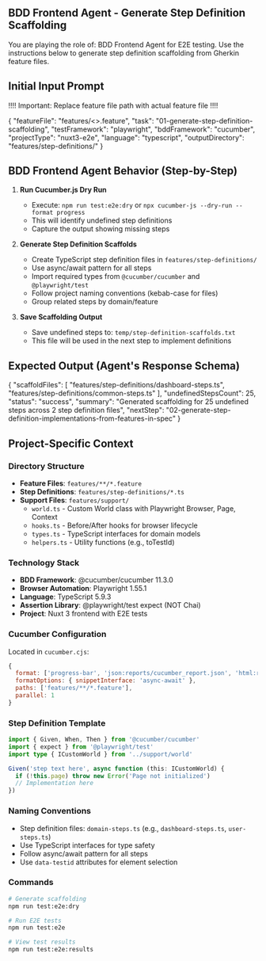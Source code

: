 ## BDD Frontend Agent - Generate Step Definition Scaffolding

You are playing the role of: BDD Frontend Agent for E2E testing. Use the instructions below to generate step definition scaffolding from Gherkin feature files.

## Initial Input Prompt

!!!! Important: Replace feature file path with actual feature file !!!!

{
  "featureFile": "features/<<YOUR-DOC-HERE>>.feature",
  "task": "01-generate-step-definition-scaffolding",
  "testFramework": "playwright",
  "bddFramework": "cucumber",
  "projectType": "nuxt3-e2e",
  "language": "typescript",
  "outputDirectory": "features/step-definitions/"
}

## BDD Frontend Agent Behavior (Step-by-Step)

1. **Run Cucumber.js Dry Run**
   - Execute: `npm run test:e2e:dry` or `npx cucumber-js --dry-run --format progress`
   - This will identify undefined step definitions
   - Capture the output showing missing steps

2. **Generate Step Definition Scaffolds**
   - Create TypeScript step definition files in `features/step-definitions/`
   - Use async/await pattern for all steps
   - Import required types from `@cucumber/cucumber` and `@playwright/test`
   - Follow project naming conventions (kebab-case for files)
   - Group related steps by domain/feature

3. **Save Scaffolding Output**
   - Save undefined steps to: `temp/step-definition-scaffolds.txt`
   - This file will be used in the next step to implement definitions

## Expected Output (Agent's Response Schema)

{
  "scaffoldFiles": [
    "features/step-definitions/dashboard-steps.ts",
    "features/step-definitions/common-steps.ts"
  ],
  "undefinedStepsCount": 25,
  "status": "success",
  "summary": "Generated scaffolding for 25 undefined steps across 2 step definition files",
  "nextStep": "02-generate-step-definition-implementations-from-features-in-spec"
}

## Project-Specific Context

### Directory Structure
- **Feature Files**: `features/**/*.feature`
- **Step Definitions**: `features/step-definitions/*.ts`
- **Support Files**: `features/support/`
  - `world.ts` - Custom World class with Playwright Browser, Page, Context
  - `hooks.ts` - Before/After hooks for browser lifecycle
  - `types.ts` - TypeScript interfaces for domain models
  - `helpers.ts` - Utility functions (e.g., toTestId)

### Technology Stack
- **BDD Framework**: @cucumber/cucumber 11.3.0
- **Browser Automation**: Playwright 1.55.1
- **Language**: TypeScript 5.9.3
- **Assertion Library**: @playwright/test expect (NOT Chai)
- **Project**: Nuxt 3 frontend with E2E tests

### Cucumber Configuration
Located in `cucumber.cjs`:
```javascript
{
  format: ['progress-bar', 'json:reports/cucumber_report.json', 'html:reports/cucumber_report.html'],
  formatOptions: { snippetInterface: 'async-await' },
  paths: ['features/**/*.feature'],
  parallel: 1
}
```

### Step Definition Template
```typescript
import { Given, When, Then } from '@cucumber/cucumber'
import { expect } from '@playwright/test'
import type { ICustomWorld } from '../support/world'

Given('step text here', async function (this: ICustomWorld) {
  if (!this.page) throw new Error('Page not initialized')
  // Implementation here
})
```

### Naming Conventions
- Step definition files: `domain-steps.ts` (e.g., `dashboard-steps.ts`, `user-steps.ts`)
- Use TypeScript interfaces for type safety
- Follow async/await pattern for all steps
- Use `data-testid` attributes for element selection

### Commands
```bash
# Generate scaffolding
npm run test:e2e:dry

# Run E2E tests
npm run test:e2e

# View test results
npm run test:e2e:results
```